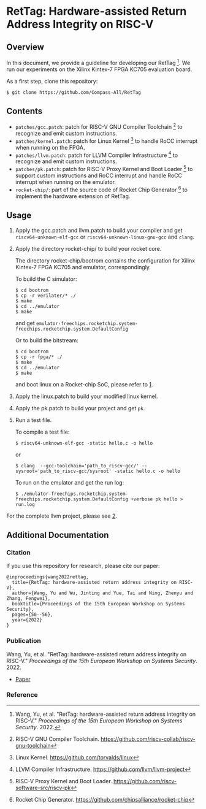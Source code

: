 # RetTag: Hardware-assisted Return Address Integrity on RISC-V

## Overview

In this document, we provide a guideline for developing our RetTag [^1]. We run our experiments on the Xilinx Kintex-7 FPGA KC705 evaluation board.

As a first step, clone this repository:
```
$ git clone https://github.com/Compass-All/RetTag
```
## Contents

- `patches/gcc.patch`: patch for RISC-V GNU Compiler Toolchain [^2] to recognize and emit custom instructions.
- `patches/kernel.patch`: patch for Linux Kernel [^3] to handle RoCC interrupt when running on the FPGA.
- `patches/llvm.patch`: patch for LLVM Compiler Infrastructure [^4] to recognize and emit custom instructions.
- `patches/pk.patch`: patch for RISC-V Proxy Kernel and Boot Loader [^5] to support custom instructions and RoCC interrupt and handle RoCC interrupt when running on the emulator.
- `rocket-chip/`: part of the source code of Rocket Chip Generator [^6] to implement the hardware extension of RetTag.

## Usage

1. Apply the gcc.patch and llvm.patch to build your compiler and get  `riscv64-unknown-elf-gcc` or `riscv64-unknown-linux-gnu-gcc` and `clang`.

2. Apply the directory rocket-chip/ to build your rocket core.

   The directory rocket-chip/bootrom contains the configuration for Xilinx Kintex-7 FPGA KC705 and emulator, correspondingly.

   To build the C simulator:
   ```
   $ cd bootrom
   $ cp -r verilater/* ./
   $ make
   $ cd ../emulator
   $ make
   ```
   and get `emulator-freechips.rocketchip.system-freechips.rocketchip.system.DefaultConfig`

   Or to build the bitstream:
   ```
   $ cd bootrom
   $ cp -r fpga/* ./
   $ make
   $ cd ../emulator
   $ make
   ```
   and boot linux on a Rocket-chip SoC, please refer to [1](https://github.com/TwistsOfFate/fpga-rocket-chip/tree/kc705).

3. Apply the linux.patch to build your modified linux kernel.

4. Apply the pk.patch to build your project and get `pk`.

5. Run a test file.

   To compile a test file:
   ```
   $ riscv64-unknown-elf-gcc -static hello.c -o hello
   ```
   or
   ```
   $ clang  --gcc-toolchain='path_to_riscv-gcc/' --sysroot='path_to_riscv-gcc/sysroot' -static hello.c -o hello
   ```

   To run on the emulator and get the run log:
   ```
   $ ./emulator-freechips.rocketchip.system-freechips.rocketchip.system.DefaultConfig +verbose pk hello > run.log
   ```
For the complete llvm project, please see [2](https://gitee.com/stwjt/llvm-project).

## Additional Documentation

### Citation

If you use this repository for research, please cite our paper:

```
@inproceedings{wang2022rettag,
  title={RetTag: hardware-assisted return address integrity on RISC-V},
  author={Wang, Yu and Wu, Jinting and Yue, Tai and Ning, Zhenyu and Zhang, Fengwei},
  booktitle={Proceedings of the 15th European Workshop on Systems Security},
  pages={50--56},
  year={2022}
}
```
### Publication

Wang, Yu, et al. "RetTag: hardware-assisted return address integrity on RISC-V." *Proceedings of the 15th European Workshop on Systems Security*. 2022.

  * [Paper](https://dl.acm.org/doi/pdf/10.1145/3517208.3523758)

### Reference

[^1]: Wang, Yu, et al. "RetTag: hardware-assisted return address integrity on RISC-V." *Proceedings of the 15th European Workshop on Systems Security*. 2022.
[^2]: RISC-V GNU Compiler Toolchain. https://github.com/riscv-collab/riscv-gnu-toolchain
[^3]: Linux Kernel. https://github.com/torvalds/linux
[^4]: LLVM Compiler Infrastructure. https://github.com/llvm/llvm-project
[^5]: RISC-V Proxy Kernel and Boot Loader. https://github.com/riscv-software-src/riscv-pk
[^6]: Rocket Chip Generator. https://github.com/chipsalliance/rocket-chip
